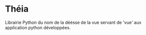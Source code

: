 # Théia
Librairie Python du nom de la déèsse de la vue servant de 'vue' aux application python développées.

